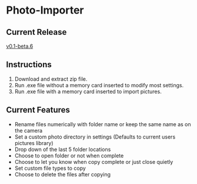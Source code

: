 # Photo-Importer

## Current Release
[v0.1-beta.6](https://github.com/themightymanuel/Photo-Importer/releases/tag/v0.1-beta.6)

## Instructions
1. Download and extract zip file.
2. Run .exe file without a memory card inserted to modify most settings.
3. Run .exe file with a memory card inserted to import pictures.

## Current Features
* Rename files numerically with folder name or keep the same name as on the camera
* Set a custom photo directory in settings (Defaults to current users pictures library)
* Drop down of the last 5 folder locations
* Choose to open folder or not when complete
* Choose to let you know when copy complete or just close quietly
* Set custom file types to copy
* Choose to delete the files after copying
